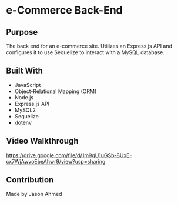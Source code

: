 # e-Commerce Back-End

## Purpose
The back end for an e-commerce site. Utilizes an Express.js API and configures it to use Sequelize to interact with a MySQL database.

## Built With
* JavaScript
* Object-Relational Mapping (ORM)
* Node.js
* Express.js API
* MySQL2
* Sequelize
* dotenv

## Video Walkthrough
https://drive.google.com/file/d/1m9qU1uGSb-8UxE-cx7WjAwvoEbeAhwr9/view?usp=sharing

## Contribution
Made by Jason Ahmed